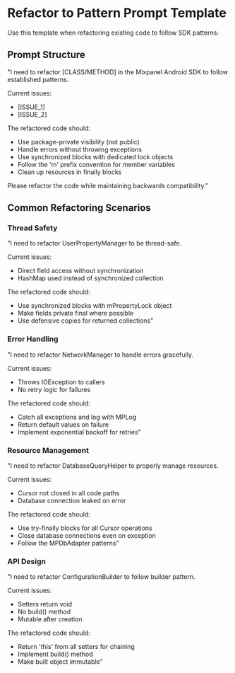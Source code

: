 # Refactor to Pattern Prompt Template

Use this template when refactoring existing code to follow SDK patterns:

## Prompt Structure

"I need to refactor [CLASS/METHOD] in the Mixpanel Android SDK to follow established patterns.

Current issues:
- [ISSUE_1]
- [ISSUE_2]

The refactored code should:
- Use package-private visibility (not public)
- Handle errors without throwing exceptions
- Use synchronized blocks with dedicated lock objects
- Follow the 'm' prefix convention for member variables
- Clean up resources in finally blocks

Please refactor the code while maintaining backwards compatibility."

## Common Refactoring Scenarios

### Thread Safety
"I need to refactor UserPropertyManager to be thread-safe.

Current issues:
- Direct field access without synchronization
- HashMap used instead of synchronized collection

The refactored code should:
- Use synchronized blocks with mPropertyLock object
- Make fields private final where possible
- Use defensive copies for returned collections"

### Error Handling
"I need to refactor NetworkManager to handle errors gracefully.

Current issues:
- Throws IOException to callers
- No retry logic for failures

The refactored code should:
- Catch all exceptions and log with MPLog
- Return default values on failure
- Implement exponential backoff for retries"

### Resource Management
"I need to refactor DatabaseQueryHelper to properly manage resources.

Current issues:
- Cursor not closed in all code paths
- Database connection leaked on error

The refactored code should:
- Use try-finally blocks for all Cursor operations
- Close database connections even on exception
- Follow the MPDbAdapter patterns"

### API Design
"I need to refactor ConfigurationBuilder to follow builder pattern.

Current issues:
- Setters return void
- No build() method
- Mutable after creation

The refactored code should:
- Return 'this' from all setters for chaining
- Implement build() method
- Make built object immutable"